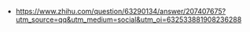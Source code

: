 



- https://www.zhihu.com/question/63290134/answer/207407675?utm_source=qq&utm_medium=social&utm_oi=632533881908236288